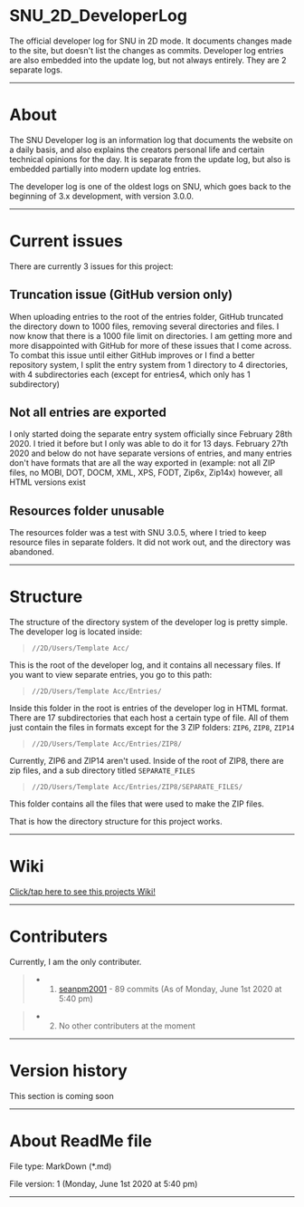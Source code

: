 # SNU_2D_DeveloperLog
The official developer log for SNU in 2D mode. It documents changes made to the site, but doesn't list the changes as commits. Developer log entries are also embedded into the update log, but not always entirely. They are 2 separate logs.

---

# About

The SNU Developer log is an information log that documents the website on a daily basis, and also explains the creators personal life and certain technical opinions for the day. It is separate from the update log, but also is embedded partially into modern update log entries.

The developer log is one of the oldest logs on SNU, which goes back to the beginning of 3.x development, with version 3.0.0.

---

# Current issues

There are currently 3 issues for this project:

## Truncation issue (GitHub version only)

When uploading entries to the root of the entries folder, GitHub truncated the directory down to 1000 files, removing several directories and files. I now know that there is a 1000 file limit on directories. I am getting more and more disappointed with GitHub for more of these issues that I come across. To combat this issue until either GitHub improves or I find a better repository system, I split the entry system from 1 directory to 4 directories, with 4 subdirectories each (except for entries4, which only has 1 subdirectory)

## Not all entries are exported

I only started doing the separate entry system officially since February 28th 2020. I tried it before but I only was able to do it for 13 days. February 27th 2020 and below do not have separate versions of entries, and many entries don't have formats that are all the way exported in (example: not all ZIP files, no MOBI, DOT, DOCM, XML, XPS, FODT, Zip6x, Zip14x) however, all HTML versions exist

## Resources folder unusable

The resources folder was a test with SNU 3.0.5, where I tried to keep resource files in separate folders. It did not work out, and the directory was abandoned.

---

# Structure

The structure of the directory system of the developer log is pretty simple. The developer log is located inside:

> `//2D/Users/Template Acc/`

This is the root of the developer log, and it contains all necessary files. If you want to view separate entries, you go to this path:

> `//2D/Users/Template Acc/Entries/`

Inside this folder in the root is entries of the developer log in HTML format. There are 17 subdirectories that each host a certain type of file. All of them just contain the files in formats except for the 3 ZIP folders:  `ZIP6`, `ZIP8`, `ZIP14`

> `//2D/Users/Template Acc/Entries/ZIP8/`

Currently, ZIP6 and ZIP14 aren't used. Inside of the root of ZIP8, there are zip files, and a sub directory titled `SEPARATE_FILES`

> `//2D/Users/Template Acc/Entries/ZIP8/SEPARATE_FILES/`

This folder contains all the files that were used to make the ZIP files.

That is how the directory structure for this project works.

---

# Wiki

[Click/tap here to see this projects Wiki!](https://github.com/seanpm2001/SNU_2D_DeveloperLog/wiki)

---

# Contributers

Currently, I am the only contributer.

> * 1. [seanpm2001](https://github.com/seanpm2001/) - 89 commits (As of Monday, June 1st 2020 at 5:40 pm)

> * 2. No other contributers at the moment

---

# Version history

This section is coming soon

---

# About ReadMe file

File type: MarkDown (*.md)

File version: 1 (Monday, June 1st 2020 at 5:40 pm)

---
